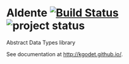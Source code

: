 # Aldente [![Build Status](https://travis-ci.org/kgodet/Aldente.png?branch=master)](https://travis-ci.org/kgodet/Aldente) ![project status](http://stillmaintained.com/kgodet/Aldente.png) #
Abstract Data Types library

See documentation at http://kgodet.github.io/.
